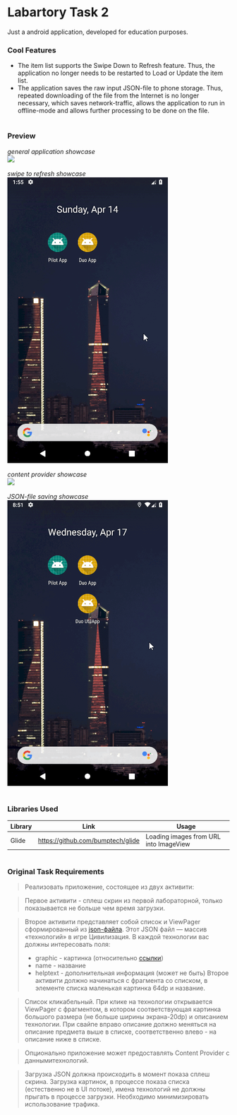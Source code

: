 # Labartory Task 2

Just a android application, developed for education purposes.


### Cool Features
- The item list supports the Swipe Down to Refresh feature. Thus, the application no longer needs to be restarted to Load or Update the item list. 
- The application saves the raw input JSON-file to phone storage. Thus, repeated downloading of the file from the Internet is no longer necessary, which saves network-traffic, allows the application to run in offline-mode and allows further processing to be done on the file.


#
### Preview


*general application showcase*
<br /><img src="https://github.com/Deya360/Softawre-Development_Labs/blob/main/Lab2/screencapture1.gif"/>

*swipe to refresh showcase*
<br /><img src="https://github.com/Deya360/Softawre-Development_Labs/blob/main/Lab2/screencapture2.gif"/>

*content provider showcase*
<br /><img src="https://github.com/Deya360/Softawre-Development_Labs/blob/main/Lab2/screencapture3.gif"/>

*JSON-file saving showcase*
<br /><img src="https://github.com/Deya360/Softawre-Development_Labs/blob/main/Lab2/screencapture4.gif"/>

#
### Libraries Used

| Library | Link | Usage |
| ------ | ------ | ------ |
| Glide | https://github.com/bumptech/glide | Loading images from URL into ImageView | 

#
### Original Task Requirements

>Реализовать приложение, состоящее из двух активити:

>Первое активити - сплеш скрин из первой лабораторной, только показывается не больше чем время загрузки.

>Второе активити представляет собой список и ViewPager сформированный из [json-файла][link1].
>Этот JSON файл — массив «технологий» в игре Цивилизация. В каждой технологии вас должны интересовать поля:
> - graphic - картинка (относительно [ссылки][link2])
> - name - название
> - helptext - дополнительная информация (может не быть)
>Второе активити должно начинаться с фрагмента со списком, в элементе списка маленькая картинка 64dp и название.

>Список кликабельный. При клике на технологии открывается ViewPager c фрагментом, в котором соответствующая картинка большого размера (не больше ширины экрана-20dp) и описанием технологии. При свайпе вправо описание должно меняться на описание предмета выше в списке, соответственно влево - на описание ниже в списке.

>Опционально приложение может предоставлять Content Provider с даннымитехнологий.

>Загрузка JSON должна происходить в момент показа сплеш скрина. Загрузка картинок, в процессе показа списка (естественно не в UI потоке), имена технологий не должны прыгать в процессе загрузки. Необходимо минимизировать использование трафика.


[//]: #
[link1]: https://raw.githubusercontent.com/wesleywerner/ancient-tech/02decf875616dd9692b31658d92e64a20d99f816/src/data/techs.ruleset.json
[link2]: https://raw.githubusercontent.com/wesleywerner/ancient-tech/02decf875616dd9692b31658d92e64a20d99f816/src/images/tech/advanced_flight.jpg
